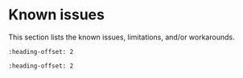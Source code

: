 # Known issues

This section lists the known issues, limitations, and/or workarounds.

```{include} ../../../../release/known_issues/osjtag_usb_function_failure.md
:heading-offset: 2
```
```{include} ../../../../release/known_issues/demos_not_support_sdm.md
:heading-offset: 2
```